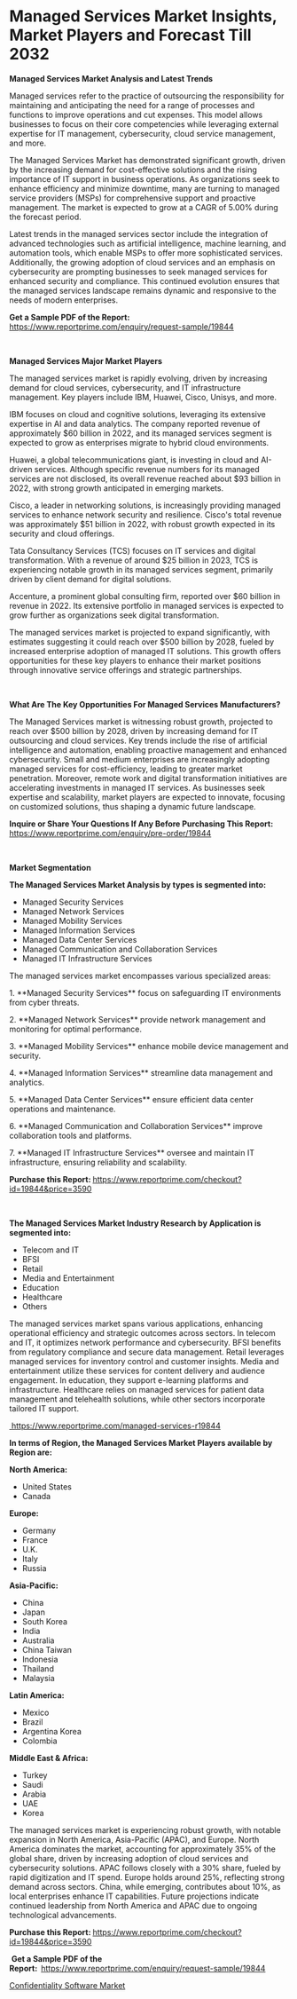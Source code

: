 <p><h1>Managed Services Market Insights, Market Players and Forecast Till 2032</h1></p><p><strong>Managed Services Market Analysis and Latest Trends</strong></p>
<p><p>Managed services refer to the practice of outsourcing the responsibility for maintaining and anticipating the need for a range of processes and functions to improve operations and cut expenses. This model allows businesses to focus on their core competencies while leveraging external expertise for IT management, cybersecurity, cloud service management, and more.</p><p>The Managed Services Market has demonstrated significant growth, driven by the increasing demand for cost-effective solutions and the rising importance of IT support in business operations. As organizations seek to enhance efficiency and minimize downtime, many are turning to managed service providers (MSPs) for comprehensive support and proactive management. The market is expected to grow at a CAGR of 5.00% during the forecast period.</p><p>Latest trends in the managed services sector include the integration of advanced technologies such as artificial intelligence, machine learning, and automation tools, which enable MSPs to offer more sophisticated services. Additionally, the growing adoption of cloud services and an emphasis on cybersecurity are prompting businesses to seek managed services for enhanced security and compliance. This continued evolution ensures that the managed services landscape remains dynamic and responsive to the needs of modern enterprises.</p></p>
<p><strong>Get a Sample PDF of the Report:&nbsp;</strong> <a href="https://www.reportprime.com/enquiry/request-sample/19844?utm_campaign=2760&utm_medium=2&utm_source=Github&utm_content=ia&utm_term=20032025&utm_id=managed-services">https://www.reportprime.com/enquiry/request-sample/19844</a></p>
<p>&nbsp;</p>
<p><strong>Managed Services Major Market Players</strong></p>
<p><p>The managed services market is rapidly evolving, driven by increasing demand for cloud services, cybersecurity, and IT infrastructure management. Key players include IBM, Huawei, Cisco, Unisys, and more.</p><p>IBM focuses on cloud and cognitive solutions, leveraging its extensive expertise in AI and data analytics. The company reported revenue of approximately $60 billion in 2022, and its managed services segment is expected to grow as enterprises migrate to hybrid cloud environments.</p><p>Huawei, a global telecommunications giant, is investing in cloud and AI-driven services. Although specific revenue numbers for its managed services are not disclosed, its overall revenue reached about $93 billion in 2022, with strong growth anticipated in emerging markets.</p><p>Cisco, a leader in networking solutions, is increasingly providing managed services to enhance network security and resilience. Cisco's total revenue was approximately $51 billion in 2022, with robust growth expected in its security and cloud offerings.</p><p>Tata Consultancy Services (TCS) focuses on IT services and digital transformation. With a revenue of around $25 billion in 2023, TCS is experiencing notable growth in its managed services segment, primarily driven by client demand for digital solutions.</p><p>Accenture, a prominent global consulting firm, reported over $60 billion in revenue in 2022. Its extensive portfolio in managed services is expected to grow further as organizations seek digital transformation.</p><p>The managed services market is projected to expand significantly, with estimates suggesting it could reach over $500 billion by 2028, fueled by increased enterprise adoption of managed IT solutions. This growth offers opportunities for these key players to enhance their market positions through innovative service offerings and strategic partnerships.</p></p>
<p>&nbsp;</p>
<p><strong>What Are The Key Opportunities For Managed Services Manufacturers?</strong></p>
<p><p>The Managed Services market is witnessing robust growth, projected to reach over $500 billion by 2028, driven by increasing demand for IT outsourcing and cloud services. Key trends include the rise of artificial intelligence and automation, enabling proactive management and enhanced cybersecurity. Small and medium enterprises are increasingly adopting managed services for cost-efficiency, leading to greater market penetration. Moreover, remote work and digital transformation initiatives are accelerating investments in managed IT services. As businesses seek expertise and scalability, market players are expected to innovate, focusing on customized solutions, thus shaping a dynamic future landscape.</p></p>
<p><strong>Inquire or Share Your Questions If Any Before Purchasing This Report:</strong> <a href="https://www.reportprime.com/enquiry/pre-order/19844?utm_campaign=2760&utm_medium=2&utm_source=Github&utm_content=ia&utm_term=20032025&utm_id=managed-services">https://www.reportprime.com/enquiry/pre-order/19844</a></p>
<p>&nbsp;</p>
<p><strong>Market Segmentation</strong></p>
<p><strong>The Managed Services Market Analysis by types is segmented into:</strong></p>
<p><ul><li>Managed Security Services</li><li>Managed Network Services</li><li>Managed Mobility Services</li><li>Managed Information Services</li><li>Managed Data Center Services</li><li>Managed Communication and Collaboration Services</li><li>Managed IT Infrastructure Services</li></ul></p>
<p><p>The managed services market encompasses various specialized areas: </p><p>1. **Managed Security Services** focus on safeguarding IT environments from cyber threats.  </p><p>2. **Managed Network Services** provide network management and monitoring for optimal performance.  </p><p>3. **Managed Mobility Services** enhance mobile device management and security.  </p><p>4. **Managed Information Services** streamline data management and analytics.  </p><p>5. **Managed Data Center Services** ensure efficient data center operations and maintenance.  </p><p>6. **Managed Communication and Collaboration Services** improve collaboration tools and platforms.  </p><p>7. **Managed IT Infrastructure Services** oversee and maintain IT infrastructure, ensuring reliability and scalability.</p></p>
<p><strong>Purchase this Report:&nbsp;</strong><a href="https://www.reportprime.com/checkout?id=19844&price=3590&utm_campaign=2760&utm_medium=2&utm_source=Github&utm_content=ia&utm_term=20032025&utm_id=managed-services">https://www.reportprime.com/checkout?id=19844&price=3590</a></p>
<p>&nbsp;</p>
<p><strong>The Managed Services Market Industry Research by Application is segmented into:</strong></p>
<p><ul><li>Telecom and IT</li><li>BFSI</li><li>Retail</li><li>Media and Entertainment</li><li>Education</li><li>Healthcare</li><li>Others</li></ul></p>
<p><p>The managed services market spans various applications, enhancing operational efficiency and strategic outcomes across sectors. In telecom and IT, it optimizes network performance and cybersecurity. BFSI benefits from regulatory compliance and secure data management. Retail leverages managed services for inventory control and customer insights. Media and entertainment utilize these services for content delivery and audience engagement. In education, they support e-learning platforms and infrastructure. Healthcare relies on managed services for patient data management and telehealth solutions, while other sectors incorporate tailored IT support.</p></p>
<p><a href="https://www.reportprime.com/managed-services-r19844?utm_campaign=2760&utm_medium=2&utm_source=Github&utm_content=ia&utm_term=20032025&utm_id=managed-services">&nbsp;https://www.reportprime.com/managed-services-r19844</a></p>
<p><strong>In terms of Region, the Managed Services Market Players available by Region are:</strong></p>
<p>
    <p> <strong> North America: </strong>
        <ul>
            <li>United States</li>
            <li>Canada</li>
        </ul>
        </p> 
    <p> <strong> Europe: </strong>
        <ul>
            <li>Germany</li>
            <li>France</li>
            <li>U.K.</li>
            <li>Italy</li>
            <li>Russia</li>
        </ul>
        </p> 
    <p> <strong> Asia-Pacific: </strong>
        <ul>
            <li>China</li>
            <li>Japan</li>
            <li>South Korea</li>
            <li>India</li>
            <li>Australia</li>
            <li>China Taiwan</li>
            <li>Indonesia</li>
            <li>Thailand</li>
            <li>Malaysia</li>
        </ul>
        </p> 
    <p> <strong> Latin America: </strong>
        <ul>
            <li>Mexico</li>
            <li>Brazil</li>
            <li>Argentina Korea</li>
            <li>Colombia</li>
        </ul>
        </p> 
    <p> <strong> Middle East & Africa: </strong>
        <ul>
            <li>Turkey</li>
            <li>Saudi</li>
            <li>Arabia</li>
            <li>UAE</li>
            <li>Korea</li>
        </ul>
    </p>
    </p>
<p><p>The managed services market is experiencing robust growth, with notable expansion in North America, Asia-Pacific (APAC), and Europe. North America dominates the market, accounting for approximately 35% of the global share, driven by increasing adoption of cloud services and cybersecurity solutions. APAC follows closely with a 30% share, fueled by rapid digitization and IT spend. Europe holds around 25%, reflecting strong demand across sectors. China, while emerging, contributes about 10%, as local enterprises enhance IT capabilities. Future projections indicate continued leadership from North America and APAC due to ongoing technological advancements.</p></p>
<p><strong>Purchase this Report: </strong><a href="https://www.reportprime.com/checkout?id=19844&price=3590&utm_campaign=2760&utm_medium=2&utm_source=Github&utm_content=ia&utm_term=20032025&utm_id=managed-services">https://www.reportprime.com/checkout?id=19844&price=3590</a></p>
<p>&nbsp;<strong>Get a Sample PDF of the Report:&nbsp;&nbsp;</strong><a href="https://www.reportprime.com/enquiry/request-sample/19844?utm_campaign=2760&utm_medium=2&utm_source=Github&utm_content=ia&utm_term=20032025&utm_id=managed-services">https://www.reportprime.com/enquiry/request-sample/19844</a></p>
<p><strong></strong></p>
<p><p><a href="https://github.com/vitrilaoire/Market-Research-Report-List-1/blob/main/confidentiality-software-market.md?utm_campaign=2760&utm_medium=2&utm_source=Github&utm_content=ia&utm_term=20032025&utm_id=managed-services">Confidentiality Software Market</a></p></p>